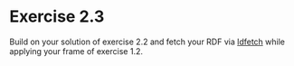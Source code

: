 # Exercise 2.3

Build on your solution of exercise 2.2 and
fetch your RDF via [ldfetch](https://github.com/pietercolpaert/ldfetch)
while applying your frame of exercise 1.2.
